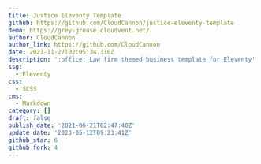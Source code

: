 ```yaml
---
title: Justice Eleventy Template
github: https://github.com/CloudCannon/justice-eleventy-template
demo: https://grey-grouse.cloudvent.net/
author: CloudCannon
author_link: https://github.com/CloudCannon
date: 2023-11-27T02:05:34.310Z
description: ':office: Law firm themed business template for Eleventy'
ssg:
  - Eleventy
css:
  - SCSS
cms:
  - Markdown
category: []
draft: false
publish_date: '2021-06-21T02:47:40Z'
update_date: '2023-05-12T09:23:41Z'
github_star: 6
github_fork: 4
---
```

